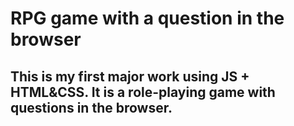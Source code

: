 # RPG game with a question in the browser
## This is my first major work using JS + HTML&amp;CSS. It is a role-playing game with questions in the browser.

